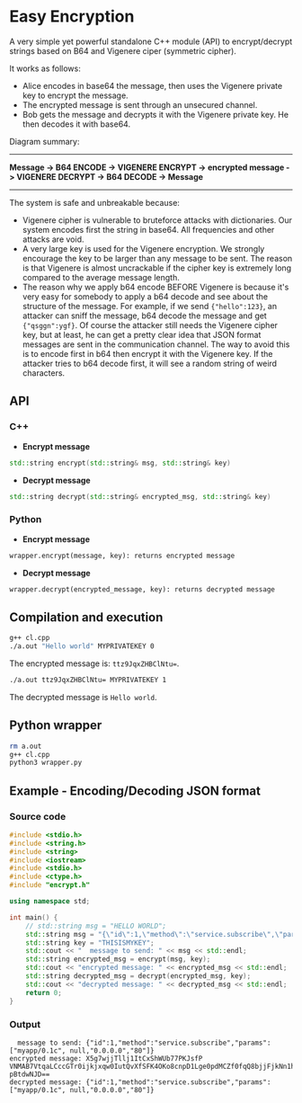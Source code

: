 # Easy Encryption
A very simple yet powerful standalone C++ module (API) to encrypt/decrypt strings based on B64 and Vigenere ciper (symmetric cipher).

It works as follows:

- Alice encodes in base64 the message, then uses the Vigenere private key to encrypt the message.
- The encrypted message is sent through an unsecured channel.
- Bob gets the message and decrypts it with the Vigenere private key. He then decodes it with base64.

Diagram summary:
_______________________________________________________________________________________________________________
**Message -> B64 ENCODE -> VIGENERE ENCRYPT -> encrypted message -> VIGENERE DECRYPT -> B64 DECODE -> Message**
_______________________________________________________________________________________________________________

The system is safe and unbreakable because:
- Vigenere cipher is vulnerable to bruteforce attacks with dictionaries. Our system encodes first the string in base64. All frequencies and other attacks are void.
- A very large key is used for the Vigenere encryption. We strongly encourage the key to be larger than any message to be sent. The reason is that Vigenere is almost uncrackable if the cipher key is extremely long compared to the average message length.
- The reason why we apply b64 encode BEFORE Vigenere is because it's very easy for somebody to apply a b64 decode and see about the structure of the message. For example, if we send `{"hello":123}`, an attacker can sniff the message, b64 decode the message and get `{"qsggn":ygf}`. Of course the attacker still needs the Vigenere cipher key, but at least, he can get a pretty clear idea that JSON format messages are sent in the communication channel. The way to avoid this is to encode first in b64 then encrypt it with the Vigenere key. If the attacker tries to b64 decode first, it will see a random string of weird characters.

## API

### C++

- **Encrypt message**
```c++
std::string encrypt(std::string& msg, std::string& key)
```

- **Decrypt message**
```c++
std::string decrypt(std::string& encrypted_msg, std::string& key)
```

### Python

- **Encrypt message**
```python
wrapper.encrypt(message, key): returns encrypted message
```

- **Decrypt message**
```python
wrapper.decrypt(encrypted_message, key): returns decrypted message
```

## Compilation and execution
```bash
g++ cl.cpp
./a.out "Hello world" MYPRIVATEKEY 0
```

The encrypted message is: `ttz9JqxZHBClNtu=`.

```bash
./a.out ttz9JqxZHBClNtu= MYPRIVATEKEY 1
```

The decrypted message is `Hello world`.

## Python wrapper

```bash
rm a.out
g++ cl.cpp
python3 wrapper.py
```

## Example - Encoding/Decoding JSON format

### Source code
```c++
#include <stdio.h>
#include <string.h>
#include <string>
#include <iostream>
#include <stdio.h>
#include <ctype.h>
#include "encrypt.h"

using namespace std;

int main() {
 	// std::string msg = "HELLO WORLD";
 	std::string msg = "{\"id\":1,\"method\":\"service.subscribe\",\"params\":[\"myapp/0.1c\", null,\"0.0.0.0\",\"80\"]}";
 	std::string key = "THISISMYKEY";
 	std::cout << "  message to send: " << msg << std::endl;
 	std::string encrypted_msg = encrypt(msg, key);
 	std::cout << "encrypted message: " << encrypted_msg << std::endl;
 	std::string decrypted_msg = decrypt(encrypted_msg, key);
 	std::cout << "decrypted message: " << decrypted_msg << std::endl;
    return 0;
}

```

### Output
```
  message to send: {"id":1,"method":"service.subscribe","params":["myapp/0.1c", null,"0.0.0.0","80"]}
encrypted message: X5g7wjjTllj1ItCxShWUb77PKJsfP VNMAB7VtqaLCccGTr0ijkjxqw0IutQvXfSFK4OKo8cnpD1Lge0pdMCZf0fqQ8bjjFjkNn1h pBtdwNJD==
decrypted message: {"id":1,"method":"service.subscribe","params":["myapp/0.1c", null,"0.0.0.0","80"]}
```
